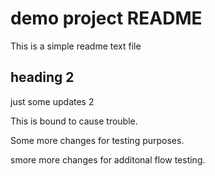 # demo project README

This is a simple readme text file

## heading 2

just some updates 2

This is bound to cause trouble.

Some more changes for testing purposes. 

smore more changes for additonal flow testing. 
